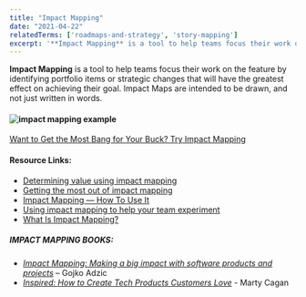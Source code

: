 ```yaml
---
title: "Impact Mapping"
date: "2021-04-22"
relatedTerms: ['roadmaps-and-strategy', 'story-mapping']
excerpt: '**Impact Mapping** is a tool to help teams focus their work on the feature by identifying'
---
```


**Impact Mapping** is a tool to help teams focus their work on the feature by identifying portfolio items or strategic changes that will have the greatest effect on achieving their goal. Impact Maps are intended to be drawn, and not just written in words.

#### ![impact mapping example](src/content/glossary/impact-mapping/images/impact-mapping-WSOBS-example3.png)

[Want to Get the Most Bang for Your Buck? Try Impact Mapping](/blog/to-get-bang-for-your-buck-try-impact-mapping)

#### Resource Links:

- [Determining value using impact mapping](https://medium.com/@MagnusDahlgren/determining-value-using-impact-mapping-e5c3216f66c2)
- [Getting the most out of impact mapping](https://www.infoq.com/articles/most-impact-mapping)
- [Impact Mapping — How To Use It](https://www.plays-in-business.com/impact-mapping/)
- [Using impact mapping to help your team experiment](https://opensource.com/open-organization/17/6/experiment-impact-mapping)
- [What Is Impact Mapping?](https://insideproduct.co/impact-mapping/)

##### IMPACT MAPPING BOOKS:

- [_Impact Mapping: Making a big impact with software products and projects_](https://www.impactmapping.org/book.html) – Gojko Adzic
- [_Inspired: How to Create Tech Products Customers Love_](https://www.amazon.com/INSPIRED-Create-Tech-Products-Customers/dp/1119387507/&tag=notesfromatoo-20/) - Marty Cagan

